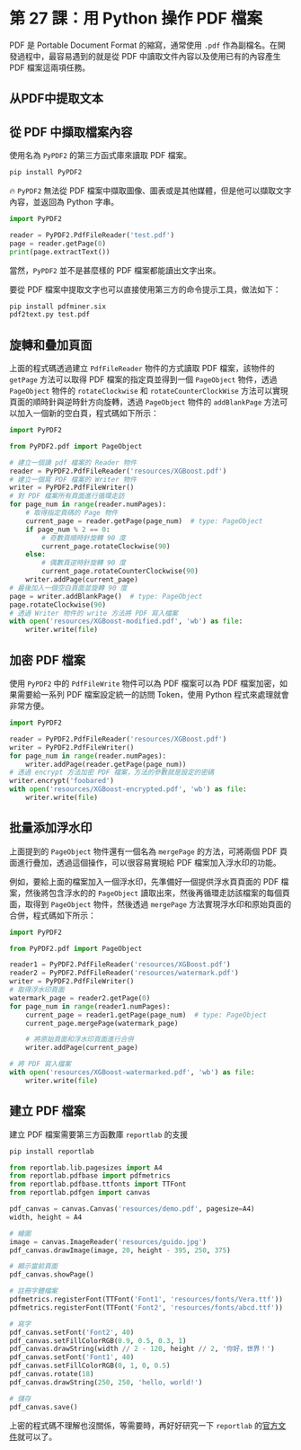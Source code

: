 # 第 27 課：用 Python 操作 PDF 檔案

PDF 是 Portable Document Format 的縮寫，通常使用 `.pdf` 作為副檔名。在開發過程中，最容易遇到的就是從 PDF 中讀取文件內容以及使用已有的內容產生 PDF 檔案這兩項任務。

## 从PDF中提取文本

## 從 PDF 中擷取檔案內容
使用名為 `PyPDF2` 的第三方函式庫來讀取 PDF 檔案。

```bash
pip install PyPDF2
```

:fire: `PyPDF2` 無法從 PDF 檔案中擷取圖像、圖表或是其他媒體，但是他可以擷取文字內容，並返回為 Python 字串。

```py
import PyPDF2

reader = PyPDF2.PdfFileReader('test.pdf')
page = reader.getPage(0)
print(page.extractText())
```
當然，`PyPDF2` 並不是甚麼樣的 PDF 檔案都能讀出文字出來。

要從 PDF 檔案中提取文字也可以直接使用第三方的命令提示工具，做法如下：

```bash
pip install pdfminer.six
pdf2text.py test.pdf
```

## 旋轉和疊加頁面

上面的程式碼透過建立 `PdfFileReader` 物件的方式讀取 PDF 檔案，該物件的 `getPage` 方法可以取得 PDF 檔案的指定頁並得到一個 `PageObject` 物件，透過 `PageObject` 物件的 `rotateClockwise` 和 `rotateCounterClockWise` 方法可以實現頁面的順時針與逆時針方向旋轉，透過 `PageObject` 物件的 `addBlankPage` 方法可以加入一個新的空白頁，程式碼如下所示：

```py
import PyPDF2

from PyPDF2.pdf import PageObject

# 建立一個讀 pdf 檔案的 Reader 物件 
reader = PyPDF2.PdfFileReader('resources/XGBoost.pdf')
# 建立一個寫 PDF 檔案的 Writer 物件
writer = PyPDF2.PdfFileWriter()
# 對 PDF 檔案所有頁面進行循環走訪
for page_num in range(reader.numPages):
    # 取得指定頁碼的 Page 物件
    current_page = reader.getPage(page_num)  # type: PageObject
    if page_num % 2 == 0:
        # 奇數頁順時針旋轉 90 度
        current_page.rotateClockwise(90)
    else:
        # 偶數頁逆時針旋轉 90 度
        current_page.rotateCounterClockwise(90)
    writer.addPage(current_page)
# 最後加入一個空白頁面並旋轉 90 度
page = writer.addBlankPage()  # type: PageObject
page.rotateClockwise(90)
# 透過 Writer 物件的 write 方法將 PDF 寫入檔案
with open('resources/XGBoost-modified.pdf', 'wb') as file:
    writer.write(file)
```

## 加密 PDF 檔案 
使用 `PyPDF2` 中的 `PdfFileWrite` 物件可以為 PDF 檔案可以為 PDF 檔案加密，如果需要給一系列 PDF 檔案設定統一的訪問 Token，使用 Python 程式來處理就會非常方便。

```py
import PyPDF2

reader = PyPDF2.PdfFileReader('resources/XGBoost.pdf')
writer = PyPDF2.PdfFileWriter()
for page_num in range(reader.numPages):
    writer.addPage(reader.getPage(page_num))
# 透過 encrypt 方法加密 PDF 檔案，方法的參數就是設定的密碼
writer.encrypt('foobared')
with open('resources/XGBoost-encrypted.pdf', 'wb') as file:
    writer.write(file)
```

## 批量添加浮水印

上面提到的 `PageObject` 物件還有一個名為 `mergePage` 的方法，可將兩個 PDF 頁面進行疊加，透過這個操作，可以很容易實現給 PDF 檔案加入浮水印的功能。

例如，要給上面的檔案加入一個浮水印，先準備好一個提供浮水頁頁面的 PDF 檔案，然後將包含浮水的的 `PageObject` 讀取出來，然後再循環走訪該檔案的每個頁面，取得到 `PageObject` 物件，然後透過 `mergePage` 方法實現浮水印和原始頁面的合併，程式碼如下所示：

```py
import PyPDF2

from PyPDF2.pdf import PageObject

reader1 = PyPDF2.PdfFileReader('resources/XGBoost.pdf')
reader2 = PyPDF2.PdfFileReader('resources/watermark.pdf')
writer = PyPDF2.PdfFileWriter()
# 取得浮水印頁面
watermark_page = reader2.getPage(0)
for page_num in range(reader1.numPages):
    current_page = reader1.getPage(page_num)  # type: PageObject
    current_page.mergePage(watermark_page)

    # 將原始頁面和浮水印頁面進行合併
    writer.addPage(current_page)

# 將 PDF 寫入檔案
with open('resources/XGBoost-watermarked.pdf', 'wb') as file:
    writer.write(file)
```

## 建立 PDF 檔案
建立 PDF 檔案需要第三方函數庫 `reportlab` 的支援

```bash
pip install reportlab
```

```py
from reportlab.lib.pagesizes import A4
from reportlab.pdfbase import pdfmetrics
from reportlab.pdfbase.ttfonts import TTFont
from reportlab.pdfgen import canvas

pdf_canvas = canvas.Canvas('resources/demo.pdf', pagesize=A4)
width, height = A4

# 繪圖
image = canvas.ImageReader('resources/guido.jpg')
pdf_canvas.drawImage(image, 20, height - 395, 250, 375)

# 顯示當前頁面
pdf_canvas.showPage()

# 註冊字體檔案
pdfmetrics.registerFont(TTFont('Font1', 'resources/fonts/Vera.ttf'))
pdfmetrics.registerFont(TTFont('Font2', 'resources/fonts/abcd.ttf'))

# 寫字
pdf_canvas.setFont('Font2', 40)
pdf_canvas.setFillColorRGB(0.9, 0.5, 0.3, 1)
pdf_canvas.drawString(width // 2 - 120, height // 2, '你好，世界！')
pdf_canvas.setFont('Font1', 40)
pdf_canvas.setFillColorRGB(0, 1, 0, 0.5)
pdf_canvas.rotate(18)
pdf_canvas.drawString(250, 250, 'hello, world!')

# 儲存
pdf_canvas.save()
```


上密的程式碼不理解也沒關係，等需要時，再好好研究一下 `reportlab` 的[官方文件](https://www.reportlab.com/docs/reportlab-userguide.pdf)就可以了。
